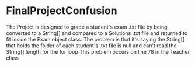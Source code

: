# FinalProjectConfusion 
The Project is designed to grade a student's exam .txt file 
by being converted to a String[] and compared to a Solutions .txt file and returned to fit inside the Exam object class.
The problem is that it's saying the String[] that holds the folder of each student's .txt file is null and can't read the String[].length for the for loop
This problem occurs on line 78 in the Teacher class
